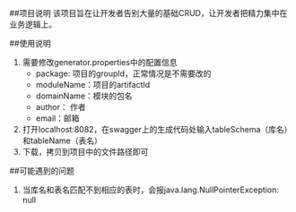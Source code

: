 ##项目说明
该项目旨在让开发者告别大量的基础CRUD，让开发者把精力集中在业务逻辑上。

##使用说明
1. 需要修改generator.properties中的配置信息
    + package: 项目的groupId，正常情况是不需要改的
    + moduleName：项目的artifactId
    + domainName：模块的包名
    + author： 作者
    + email：邮箱 
2. 打开localhost:8082，在swagger上的生成代码处输入tableSchema（库名）和tableName（表名）
3. 下载，拷贝到项目中的文件路径即可

##可能遇到的问题
1. 当库名和表名匹配不到相应的表时，会报java.lang.NullPointerException: null
